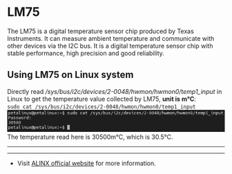 # LM75
The LM75 is a digital temperature sensor chip produced by Texas Instruments. It can measure ambient temperature and communicate with other devices via the I2C bus. It is a digital temperature sensor chip with stable performance, high precision and good reliability.
## Using LM75 on Linux system
Directly read */sys/bus/i2c/devices/2-0048/hwmon/hwmon0/temp1_input* in Linux to get the temperature value collected by LM75, **unit is m°C**:\
`sudo cat /sys/bus/i2c/devices/2-0048/hwmon/hwmon0/temp1_input`\
![](../images/59.png)\
The temperature read here is 30500m°C, which is 30.5°C.

---
---
- Visit [ALINX official website](https://www.alinx.com) for more information.

